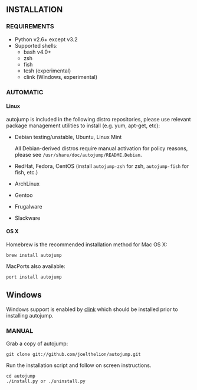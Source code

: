 ## INSTALLATION

### REQUIREMENTS

- Python v2.6+ except v3.2
- Supported shells:
    - bash v4.0+
    - zsh
    - fish
    - tcsh (experimental)
    - clink (Windows, experimental)

### AUTOMATIC

#### Linux

autojump is included in the following distro repositories, please use relevant
package management utilities to install (e.g. yum, apt-get, etc):

- Debian testing/unstable, Ubuntu, Linux Mint

    All Debian-derived distros require manual activation for policy reasons,
    please see `/usr/share/doc/autojump/README.Debian`.

- RedHat, Fedora, CentOS (install `autojump-zsh` for zsh, `autojump-fish` for
  fish, etc.)
- ArchLinux
- Gentoo
- Frugalware
- Slackware

#### OS X

Homebrew is the recommended installation method for Mac OS X:

    brew install autojump

MacPorts also available:

    port install autojump

## Windows

Windows support is enabled by [clink](https://mridgers.github.io/clink/) which
should be installed prior to installing autojump.

### MANUAL

Grab a copy of autojump:

    git clone git://github.com/joelthelion/autojump.git

Run the installation script and follow on screen instructions.

    cd autojump
    ./install.py or ./uninstall.py
